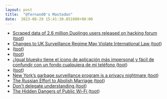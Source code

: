 ```yaml
---
layout: post
title:  "@fernand0's Mastodon"
date:  2023-08-29 15:41:30.851000+00:00
---
```

*  [Scraped data of 2.6 million Duolingo users released on hacking forum ](https://www.bleepingcomputer.com/news/security/scraped-data-of-26-million-duolingo-users-released-on-hacking-forum) ([toot](https://mastodon.social/@fernand0/110973661403607684))
*  [Changes to UK Surveillance Regime May Violate International Law ](https://www.justsecurity.org/87615/changes-to-uk-surveillance-regime-may-violate-international-law) ([toot](https://mastodon.social/@fernand0/110973287333873586))
*  [ ](https://mastodon.social/users/fernand0/statuses/110973181568371275/activity) ([toot](https://mastodon.social/users/fernand0/statuses/110973181568371275/activity))
*  [ ](https://hispagatos.space/@moribundo) ([toot](https://mastodon.social/@fernand0/110973180374664672))
*  [¿Igual bluesky tiene el icono de aplicación más impersonal y fácil de confundir con un fondo cualquiera de mi teléfono ](https://mastodon.social/@fernand0/110972757064261178) ([toot](https://mastodon.social/@fernand0/110972757064261178))
*  [ ](https://hispagatos.space/@moribundo) ([toot](https://mastodon.social/@fernand0/110972724736467594))
*  [New York’s garbage surveillance program is a privacy nightmare  ](https://www.fastcompany.com/90943255/new-york-garbage-surveillance-program-is) ([toot](https://mastodon.social/@fernand0/110972621234208686))
*  [The Russian Effort to Abolish Marriage ](https://www.theatlantic.com/magazine/archive/1926/07/the-russian-effort-to-abolish-marriage/306295) ([toot](https://mastodon.social/@fernand0/110972424659568214))
*  [Don't delegate understanding ](https://stephanango.com/understan) ([toot](https://mastodon.social/@fernand0/110972155610281092))
*  [The Hidden Dangers of Public Wi-Fi ](https://thehackernews.com/2023/08/the-hidden-dangers-of-public-wi-fi.htm) ([toot](https://mastodon.social/@fernand0/110971951575279014))
